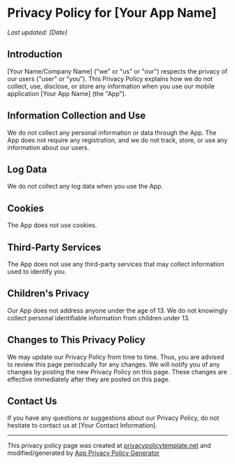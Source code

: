 # Privacy Policy for [Your App Name]

_Last updated: [Date]_

## Introduction

[Your Name/Company Name] ("we" or "us" or "our") respects the privacy of our users ("user" or "you"). This Privacy Policy explains how we do not collect, use, disclose, or store any information when you use our mobile application [Your App Name] (the "App").

## Information Collection and Use

We do not collect any personal information or data through the App. The App does not require any registration, and we do not track, store, or use any information about our users.

## Log Data

We do not collect any log data when you use the App.

## Cookies

The App does not use cookies.

## Third-Party Services

The App does not use any third-party services that may collect information used to identify you.

## Children's Privacy

Our App does not address anyone under the age of 13. We do not knowingly collect personal identifiable information from children under 13.

## Changes to This Privacy Policy

We may update our Privacy Policy from time to time. Thus, you are advised to review this page periodically for any changes. We will notify you of any changes by posting the new Privacy Policy on this page. These changes are effective immediately after they are posted on this page.

## Contact Us

If you have any questions or suggestions about our Privacy Policy, do not hesitate to contact us at [Your Contact Information].

---

This privacy policy page was created at [privacypolicytemplate.net](https://privacypolicytemplate.net) and modified/generated by [App Privacy Policy Generator](https://app-privacy-policy-generator.nisrulz.com/)
